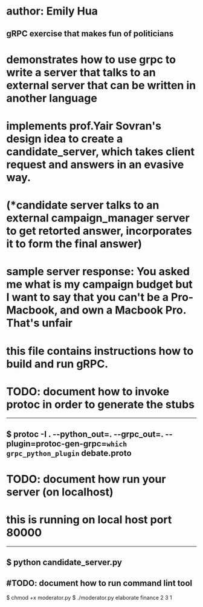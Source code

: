 # author: Emily Hua
## gRPC exercise that makes fun of politicians
# demonstrates how to use grpc to write a server that talks to an external server that can be written in another language
# implements prof.Yair Sovran's design idea to create a candidate_server, which takes client request and answers in an evasive way.
# (*candidate server talks to an external campaign_manager server to get retorted answer, incorporates it to form the final answer) 
# sample server response: You asked me what is my campaign budget but I want to say that you can't be a Pro-Macbook, and own a Macbook Pro. That's unfair

# this file contains instructions how to build and run gRPC.

# TODO: document how to invoke protoc in order to generate the stubs 
---------------------------------------------------------------
$ protoc -I . --python_out=. --grpc_out=. --plugin=protoc-gen-grpc=`which grpc_python_plugin` debate.proto
------------------------------------------------------------------

# TODO: document how run your server (on localhost)
# this is running on local host port 80000
------------------------------------------------------------------
$ python candidate_server.py
------------------------------------------------------------------

#TODO: document how to run command lint tool
------------------------------------------------------------------
$ chmod +x moderator.py
$ ./moderator.py elaborate finance 2 3 1





